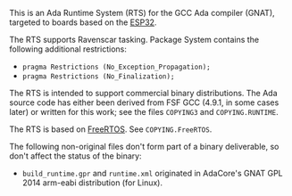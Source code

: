 This is an Ada Runtime System (RTS) for the GCC Ada compiler (GNAT),
targeted to boards based on the [ESP32](https://en.wikipedia.org/wiki/ESP32).

The RTS supports Ravenscar tasking. Package System contains the following additional restrictions:

*  `pragma Restrictions (No_Exception_Propagation);`
*  `pragma Restrictions (No_Finalization);`

The RTS is intended to support commercial binary distributions. The Ada source code has either been derived from FSF GCC (4.9.1, in some cases later) or written for this work; see the files `COPYING3` and `COPYING.RUNTIME`.

The RTS is based on [FreeRTOS]( http://www.freertos.org). See `COPYING.FreeRTOS`.

The following non-original files don't form part of a binary deliverable, so don't affect the status of the binary:

* `build_runtime.gpr` and `runtime.xml` originated in AdaCore's GNAT GPL 2014 arm-eabi distribution (for Linux).

